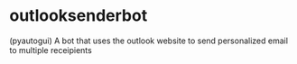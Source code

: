 # outlooksenderbot
(pyautogui) A bot that uses the outlook website to send personalized email to multiple receipients
